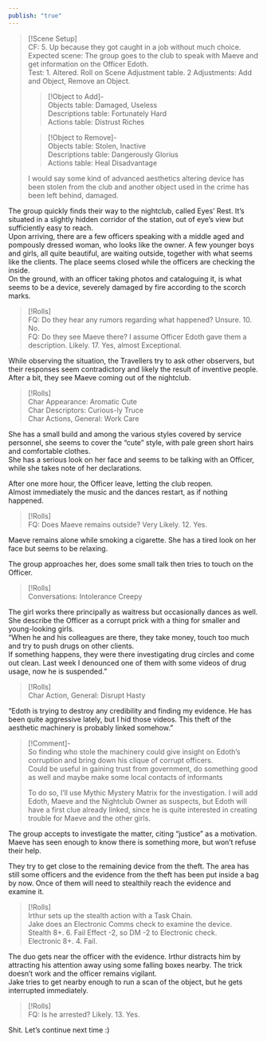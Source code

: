 ```yaml
---  
publish: "true"  
---  
```

  
> [!Scene Setup]  
> CF: 5. Up because they got caught in a job without much choice.  
> Expected scene: The group goes to the club to speak with Maeve and get information on the Officer Edoth.  
> Test: 1. Altered. Roll on Scene Adjustment table. 2 Adjustments: Add and Object, Remove an Object.  
> > [!Object to Add]-  
> >Objects table: Damaged, Useless  
> >Descriptions table: Fortunately Hard  
> >Actions table: Distrust Riches  
>   
> >[!Object to Remove]-  
> >Objects table: Stolen, Inactive  
> >Descriptions table: Dangerously Glorius  
> >Actions table: Heal Disadvantage  
>   
> I would say some kind of advanced aesthetics altering device has been stolen from the club and another object used in the crime has been left behind, damaged.  
  
The group quickly finds their way to the nightclub, called Eyes’  Rest. It’s situated in a slightly hidden corridor of the station, out of eye’s view but sufficiently easy to reach.  
Upon arriving, there are a few officers speaking with a middle aged and pompously dressed woman, who looks like the owner. A few younger boys and girls, all quite beautiful, are waiting outside, together with what seems like the clients. The place seems closed while the officers are checking the inside.  
On the ground, with an officer taking photos and cataloguing it, is what seems to be a device, severely damaged by fire according to the scorch marks.   
  
> [!Rolls]  
> FQ: Do they hear any rumors regarding what happened? Unsure. 10. No.  
> FQ: Do they see Maeve there? I assume Officer Edoth gave them a description. Likely. 17. Yes, almost Exceptional.  
  
While observing the situation, the Travellers try to ask other observers, but their responses seem contradictory and likely the result of inventive people.  
After a bit, they see Maeve coming out of the nightclub.  
  
> [!Rolls]  
> Char Appearance: Aromatic Cute  
> Char Descriptors: Curious-ly Truce  
> Char Actions, General: Work Care  
  
She has a small build and among the various styles covered by service personnel, she seems to cover the “cute” style, with pale green short hairs and comfortable clothes.  
She has a serious look on her face and seems to be talking with an Officer, while she takes note of her declarations.  
  
After one more hour, the Officer leave, letting the club reopen.  
Almost immediately the music and the dances restart, as if nothing happened.  
  
> [!Rolls]  
> FQ: Does Maeve remains outside? Very Likely. 12. Yes.  
>   
  
Maeve remains alone while smoking a cigarette. She has a tired look on her face but seems to be relaxing.  
  
The group approaches her, does some small talk then tries to touch on the Officer.  
  
> [!Rolls]  
> Conversations: Intolerance Creepy  
>   
  
The girl works there principally as waitress but occasionally dances as well.  
She describe the Officer as a corrupt prick with a thing for smaller and young-looking girls.   
“When he and his colleagues are there, they take money, touch too much and try to push drugs on other clients.  
If something happens, they were there investigating drug circles and come out clean. Last week I denounced one of them with some videos of drug usage, now he is suspended.”  
  
> [!Rolls]  
> Char Action, General: Disrupt Hasty  
>   
  
“Edoth is trying to destroy any credibility and finding my evidence. He has been quite aggressive lately, but I hid those videos. This theft of the aesthetic machinery is probably linked somehow.”  
  
> [!Comment]-  
> So finding who stole the machinery could give insight on Edoth’s corruption and bring down his clique of corrupt officers.  
> Could be useful in gaining trust from government, do something good as well and maybe make some local contacts of informants  
>   
> To do so, I’ll use Mythic Mystery Matrix for the investigation. I will add Edoth, Maeve and the Nightclub Owner as suspects, but Edoth will have a first clue already linked, since he is quite interested in creating trouble for Maeve and the other girls.  
  
  
The group accepts to investigate the matter, citing “justice” as a motivation. Maeve has seen enough to know there is something more, but won’t refuse their help.  
  
They try to get close to the remaining device from the theft. The area has still some officers and the evidence from the theft has been put inside a bag by now. Once of them will need to stealthily reach the evidence and examine it.  
  
> [!Rolls]  
> Irthur sets up the stealth action with a Task Chain.  
> Jake does an Electronic Comms check to examine the device.  
> Stealth 8+. 6. Fail Effect -2, so DM -2 to Electronic check.  
> Electronic 8+. 4. Fail.   
  
The duo gets near the officer with the evidence. Irthur distracts him by attracting his attention away using some falling boxes nearby. The trick doesn’t work and the officer remains vigilant.  
Jake tries to get nearby enough to run a scan of the object, but he gets interrupted immediately.  
  
> [!Rolls]  
> FQ: Is he arrested? Likely. 13. Yes.  
  
Shit. Let’s continue next time :)